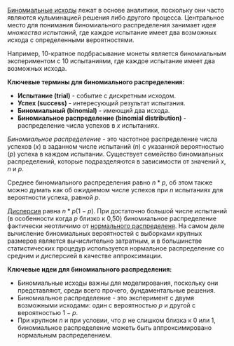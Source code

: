 [Биномиальные исходы](https://github.com/sutourisu/Practical-statistic/blob/main/%D0%A0%D0%B0%D0%B7%D0%B2%D0%B5%D0%B4%D1%8B%D0%B2%D0%B0%D1%82%D0%B5%D0%BB%D1%8C%D0%BD%D1%8B%D0%B9%20%D0%B0%D0%BD%D0%B0%D0%BB%D0%B8%D0%B7/%D0%9E%D1%86%D0%B5%D0%BD%D0%BA%D0%B8%20%D1%86%D0%B5%D0%BD%D1%82%D1%80%D0%B0%D0%BB%D1%8C%D0%BD%D0%BE%D0%B3%D0%BE%20%D0%BF%D0%BE%D0%BB%D0%BE%D0%B6%D0%B5%D0%BD%D0%B8%D1%8F.md) лежат в основе аналитики, поскольку они часто являются кульминацией решения либо другого процесса. Центральное место для понимания биномиального распределения занимает *идея множества испытаний*, где каждое испытание имеет два возможных исхода с определенными вероятностями.

Например, 10-кратное подбрасывание монеты является биномиальным экспериментом с 10 испытаниями, где каждое испытание имеет два возможных исхода.

**Ключевые термины для биномиального распределения:**

* **Испытание (trial)** - событие с дискретным исходом.
* **Успех (success)** - интересующий результат испытания.
* **Биномиальный (binomial)** - имеющий два исхода.
* **Биномиальное распределение (binomial distribution)** - распределение числа успехов в $x$ испытаниях.

*Биномиальное распределение* - это частотное распределение числа успехов ($x$) в заданном числе испытаний ($n$) с указанной вероятностью ($p$) успеха в каждом испытании. Существует семейство биномиальных распределений, которые подразделяются в зависимости от значений $x$, $n$ и $p$. 

Среднее биномиального распределения равно $n*p$, об этом также можно думать как об ожидаемом числе успехов при $n$ испытаниях для вероятности успеха, равной $p$.

[Дисперсия](https://github.com/sutourisu/Practical-statistic/blob/main/%D0%A0%D0%B0%D0%B7%D0%B2%D0%B5%D0%B4%D1%8B%D0%B2%D0%B0%D1%82%D0%B5%D0%BB%D1%8C%D0%BD%D1%8B%D0%B9%20%D0%B0%D0%BD%D0%B0%D0%BB%D0%B8%D0%B7/%D0%9E%D1%86%D0%B5%D0%BD%D0%BA%D0%B8%20%D0%B2%D0%B0%D1%80%D0%B8%D0%B0%D0%B1%D0%B5%D0%BB%D1%8C%D0%BD%D0%BE%D1%81%D1%82%D0%B8.md) равна $n * p(1-p)$. При достаточно большой числе испытаний (в особенности когда $p$ близко к 0,50) биномиальное распределение фактически неотличимо от [нормального распределеня](https://github.com/sutourisu/Practical-statistic/blob/main/%D0%A0%D0%B0%D1%81%D0%BF%D1%80%D0%B5%D0%B4%D0%B5%D0%BB%D0%B5%D0%BD%D0%B8%D0%B5%20%D0%B4%D0%B0%D0%BD%D0%BD%D1%8B%D1%85%20%D0%B8%20%D1%80%D0%B0%D1%81%D0%BF%D1%80%D0%B5%D0%B4%D0%B5%D0%BB%D0%B5%D0%BD%D0%B8%D0%B5%20%D0%B2%D1%8B%D0%B1%D0%BE%D1%80%D0%BE%D0%BA/%D0%9D%D0%BE%D1%80%D0%BC%D0%B0%D0%BB%D1%8C%D0%BD%D0%BE%D0%B5%20%D1%80%D0%B0%D1%81%D0%BF%D1%80%D0%B5%D0%B4%D0%B5%D0%BB%D0%B5%D0%BD%D0%B8%D0%B5.md). На самом деле вычисление биномиальных вероятностей с выборками крупных размеров является вычислительно затратным, и в большинстве статистических процедур используется нормальное распределение со средним и дисперсией в качестве аппроксимации.

**Ключевые идеи для биномиального распределения:**

* Биномиальные исходы важны для моделирования, поскольку они представляют, среди всего прочего, фундаментальные решения.
* Биномиальное распределение - это эксперимент с двумя возможными исходами: один с вероятностью $p$ и другой с вероятностью $1-p$.
* При крупном $n$ и при условии, что $p$ не слишком близка к 0 или 1, биномиальное распределение можеть быть аппроксимировано нормальным распределением.
